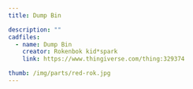 ```yaml
---
title: Dump Bin

description: ""
cadfiles:
  - name: Dump Bin
    creator: Rokenbok kid*spark
    link: https://www.thingiverse.com/thing:329374

thumb: /img/parts/red-rok.jpg
---
```

